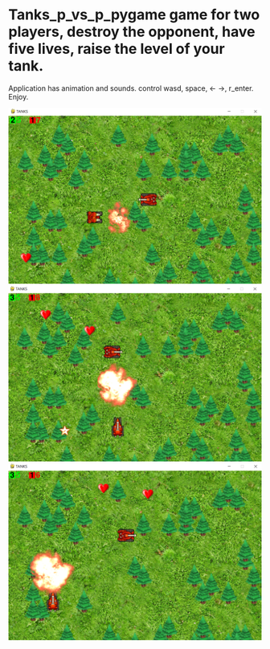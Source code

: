 # Tanks_p_vs_p_pygame game for two players, destroy the opponent, have five lives, raise the level of your tank.
Application has animation and sounds.
control wasd, space, <- ->, r_enter.
Enjoy.

![SCREEN1!](images/screen/Screenshot1.png)
![SCREEN2!](images/screen/Screenshot2.png)
![SCREEN3!](images/screen/Screenshot3.png)

